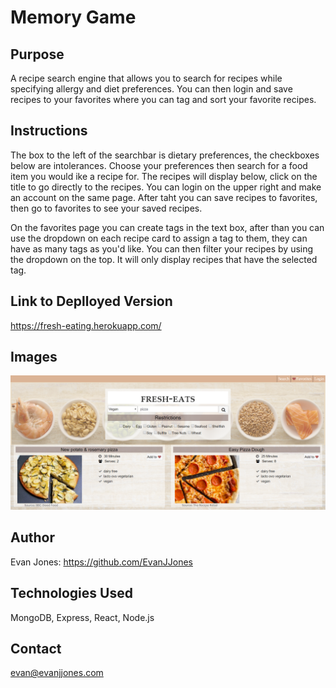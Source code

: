 # Memory Game

## Purpose

A recipe search engine that allows you to search for recipes while specifying allergy and diet preferences. You can then login and save recipes to your favorites where you can tag and sort your favorite recipes.

## Instructions

The box to the left of the searchbar is dietary preferences, the checkboxes below are intolerances. Choose your preferences then search for a food item you would ike a recipe for. The recipes will display below, click on the title to go directly to the recipes. You can login on the upper right and make an account on the same page. After taht you can save recipes to favorites, then go to favorites to see your saved recipes.

On the favorites page you can create tags in the text box, after than you can use the dropdown on each recipe card to assign a tag to them, they can have as many tags as you'd like. You can then filter your recipes by using the dropdown on the top. It will only display recipes that have the selected tag.

## Link to Deplloyed Version
https://fresh-eating.herokuapp.com/

## Images

![Screenshot](./Screenshot1.png)

## Author

Evan Jones: https://github.com/EvanJJones

## Technologies Used

MongoDB, Express, React, Node.js

## Contact

evan@evanjjones.com
